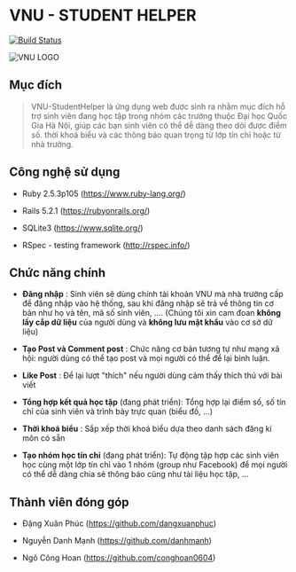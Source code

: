# VNU - STUDENT HELPER
[![Build Status](https://travis-ci.org/danhmanh/se02-vnu-student.svg?branch=master)](https://travis-ci.org/danhmanh/se02-vnu-student)

![VNU LOGO](http://vacd.vn/upload/7980/20131010/Logo_vnu.PNG)

## Mục đích

> VNU-StudentHelper là ứng dụng web được sinh ra nhằm mục đích hỗ trợ sinh viên đang học tập trong nhóm các trường thuộc Đại học Quốc Gia Hà Nội, giúp các bạn sinh viên có thể dễ dàng theo dõi được điểm số. thời khoá biểu và các thông báo quan trọng từ lớp tín chỉ hoặc từ nhà trường.

## Công nghệ sử dụng

* Ruby 2.5.3p105 (https://www.ruby-lang.org/)

* Rails 5.2.1 (https://rubyonrails.org/)

* SQLite3 (https://www.sqlite.org/)

* RSpec - testing framework (http://rspec.info/)

## Chức năng chính

* __Đăng nhập__ : Sinh viên sẽ dùng chính tài khoản VNU mà nhà trường cấp để
đăng nhập vào hệ thống, sau khi đăng nhập sẽ trả về thông tin cơ bản như họ và tên,
mã số sinh viên, .... (Chúng tôi xin cam đoan __không lấy cắp dữ liệu__ của người dùng
và __không lưu mật khẩu__ vào cơ sở dữ liệu)

* __Tạo Post và Comment post__ : Chức năng cơ bản tương tự như mạng xã hội: người dùng
có thể tạo post và mọi người có thể để lại bình luận.

* __Like Post__ : Để lại lượt "thích" nếu người dùng cảm thấy thích thú với bài viết

* __Tổng hợp kết quả học tập__ (đang phát triển): Tổng hợp lại điểm số, số tín chỉ
của sinh viên và trình bày trực quan (biểu đồ, ...)

* __Thời khoá biểu__ : Sắp xếp thời khoá biểu dựa theo danh sách
đăng kí môn có sẵn

* __Tạo nhóm học tín chỉ__ (đang phát triển): Tự động tập hợp các sinh viên học cùng
một lớp tín chỉ vào 1 nhóm (group như Facebook) để mọi người có thể dễ dàng chia sẻ
thông báo cũng như tài liệu học tập, ...

## Thành viên đóng góp

* Đặng Xuân Phúc (https://github.com/dangxuanphuc)

* Nguyễn Danh Mạnh (https://github.com/danhmanh)

* Ngô Công Hoan (https://github.com/conghoan0604)
